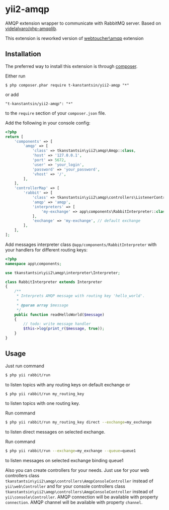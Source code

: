 yii2-amqp
=========

AMQP extension wrapper to communicate with RabbitMQ server. Based on [videlalvaro/php-amqplib](https://github.com/videlalvaro/php-amqplib).

This extension is reworked version of [webtoucher\amqp](https://github.com/webtoucher/yii2-amqp) extension

## Installation

The preferred way to install this extension is through [composer](http://getcomposer.org/download/).

Either run

```
$ php composer.phar require t-kanstantsin/yii2-amqp "*"
```

or add

```
"t-kanstantsin/yii2-amqp": "*"
```

to the ```require``` section of your `composer.json` file.

Add the following in your console config:

```php
<?php
return [
    'components' => [
        'amqp' => [
            'class' => tkanstantsin\yii2\amqp\Amqp::class,
            'host' => '127.0.0.1',
            'port' => 5672,
            'user' => 'your_login',
            'password' => 'your_password',
            'vhost' => '/',
        ],
    ],
    'controllerMap' => [
        'rabbit' => [
            'class' => tkanstantsin\yii2\amqp\controllers\ListenerController::class,
            'amqp' => 'amqp',
            'interpreters' => [
                'my-exchange' => app\components\RabbitInterpreter::class, // interpreters for each exchange
            ],
            'exchange' => 'my-exchange', // default exchange
        ],
    ],
];
```

Add messages interpreter class `@app/components/RabbitInterpreter` with your handlers for different routing keys:

```php
<?php
namespace app\components;

use tkanstantsin\yii2\amqp\interpreter\Interpreter;

class RabbitInterpreter extends Interpreter
{
    /**
     * Interprets AMQP message with routing key 'hello_world'.
     *
     * @param array $message
     */
    public function readHelloWorld($message)
    {
        // todo: write message handler
        $this->log(print_r($message, true));
    }
}
```

## Usage

Just run command

```bash
$ php yii rabbit/run
```

to listen topics with any routing keys on default exchange or

```bash
$ php yii rabbit/run my_routing_key
```

to listen topics with one routing key.

Run command

```bash
$ php yii rabbit/run my_routing_key direct --exchange=my_exchange
```

to listen direct messages on selected exchange.

Run command
```bash
$ php yii rabbit/run --exchange=my_exchange --queue=queue1
```

to listen messages on selected exchange binding queue1 

Also you can create controllers for your needs. Just use for your web controllers class
`tkanstantsin\yii2\amqp\controllers\AmqpConsoleController` instead of `yii\web\Controller` and for your console controllers
class `tkanstantsin\yii2\amqp\controllers\AmqpConsoleController` instead of `yii\console\Controller`. AMQP connection will be
available with property `connection`. AMQP channel will be available with property `channel`.
